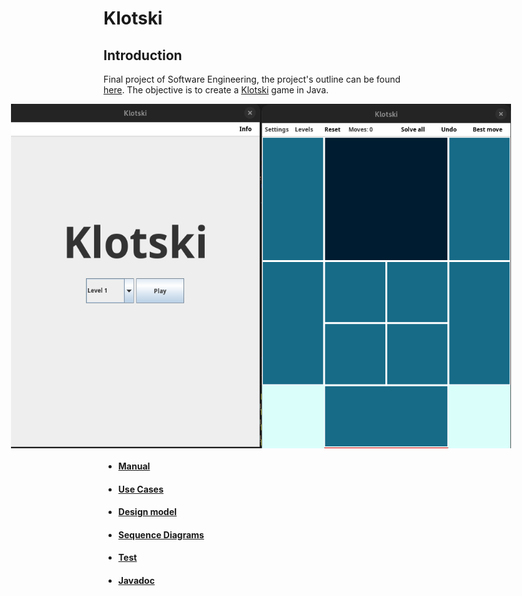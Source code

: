 # Klotski

## Introduction

Final project of Software Engineering, the project's outline can be found [here](./img/ProjectInstructions.pdf). 
The objective is to create a [Klotski](https://en.wikipedia.org/wiki/Klotski) game in Java.

<div style="display: flex; justify-content: center;">
    <img src="./img/Menu.png" alt="Menu" width="400" />
    <img src="./img/Game.png" alt="Game" width="400" />
</div>

- #### [Manual](./deliverables/Manuale.md)
- #### [Use Cases](./deliverables/UseCases.md)
- #### [Design model](./deliverables/DesignModel.md)
- #### [Sequence Diagrams](./deliverables/SequenceDiagrams.md)
- #### [Test](./deliverables/Test.md)
- <h4><a href="http://3.76.125.121/JavaDoc/package-summary.html" target="_blank">Javadoc</a></h4>
